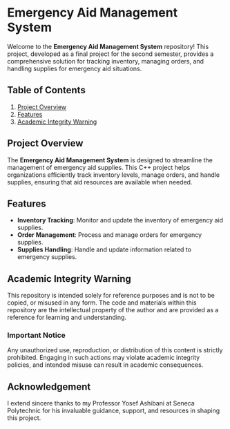 # Emergency Aid Management System

Welcome to the **Emergency Aid Management System** repository! This project, developed as a final project for the second semester, provides a comprehensive solution for tracking inventory, managing orders, and handling supplies for emergency aid situations.

## Table of Contents
1. [Project Overview](#project-overview)
2. [Features](#features)
3. [Academic Integrity Warning](#academic-integrity-warning)

## Project Overview

The **Emergency Aid Management System** is designed to streamline the management of emergency aid supplies. This C++ project helps organizations efficiently track inventory levels, manage orders, and handle supplies, ensuring that aid resources are available when needed.


## Features

- **Inventory Tracking**: Monitor and update the inventory of emergency aid supplies.
- **Order Management**: Process and manage orders for emergency supplies.
- **Supplies Handling**: Handle and update information related to emergency supplies.

## Academic Integrity Warning
This repository is intended solely for reference purposes and is not to be copied, or misused in any form. The code and materials within this repository are the intellectual property of the author and are provided as a reference for learning and understanding.

### Important Notice
Any unauthorized use, reproduction, or distribution of this content is strictly prohibited. Engaging in such actions may violate academic integrity policies, and intended misuse can result in academic consequences.

## Acknowledgement
I extend sincere thanks to my Professor Yosef Ashibani at Seneca Polytechnic for his invaluable guidance, support, and resources in shaping this project.
